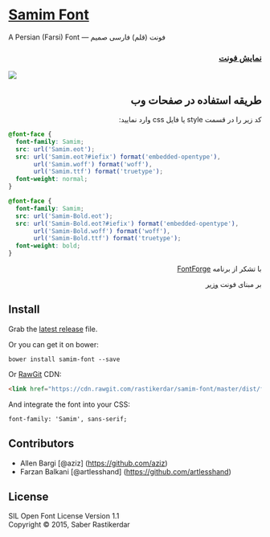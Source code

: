 # [Samim Font](http://rastikerdar.github.io/samim-font/)
A Persian (Farsi) Font &mdash; فونت (قلم) فارسی صمیم

<div lang="fa" dir="rtl" align="right">
    <h3><a href="http://rastikerdar.github.io/samim-font/">نمایش فونت</a></h3>
</div>

<a href="http://rastikerdar.github.io/samim-font/">
    <img src="https://cloud.githubusercontent.com/assets/3202/11185401/e3cf9f4e-8c7c-11e5-9617-9d74e30ee7e3.png">
</a>

<h2 lang="fa" dir="rtl" align="right">طریقه استفاده در صفحات وب</h2>

<p lang="fa" dir="rtl" align="right">
کد زیر را در قسمت style یا فایل css وارد نمایید:
</p>


```css
@font-face {
  font-family: Samim;
  src: url('Samim.eot');
  src: url('Samim.eot?#iefix') format('embedded-opentype'),
       url('Samim.woff') format('woff'),
       url('Samim.ttf') format('truetype');
  font-weight: normal;
}

@font-face {
  font-family: Samim;
  src: url('Samim-Bold.eot');
  src: url('Samim-Bold.eot?#iefix') format('embedded-opentype'),
       url('Samim-Bold.woff') format('woff'),
       url('Samim-Bold.ttf') format('truetype');
  font-weight: bold;
}
```


<div lang="fa" dir="rtl" align="right">
<p>با تشکر از برنامه <a href="https://fontforge.github.io">FontForge</a></p>
<p>بر مبنای فونت <a href="http://rastikerdar.github.io/vazir-font/">وزیر</a></p>
</div>

## Install

Grab the [latest release](https://github.com/rastikerdar/samim-font/releases/latest) file.

Or you can get it on bower:

```
bower install samim-font --save
```

Or [RawGit](https://rawgit.com) CDN:

```html
<link href="https://cdn.rawgit.com/rastikerdar/samim-font/master/dist/font-face.css" rel="stylesheet" type="text/css" />
```

And integrate the font into your CSS:

```
font-family: 'Samim', sans-serif;
```

## Contributors

- Allen Bargi [@aziz] (https://github.com/aziz)
- Farzan Balkani [@artlesshand] (https://github.com/artlesshand)

## License
SIL Open Font License Version 1.1  
Copyright &copy; 2015, Saber Rastikerdar
